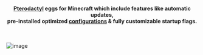 <h4 align="center"><a href="https://pterodactyl.io/">Pterodactyl</a> eggs for Minecraft which include features like automatic updates,<br> pre-installed optimized <a href="https://github.com/SytexMC/configuration-files">configurations</a> & fully customizable startup flags. </h4>
<br>

![image](https://github.com/user-attachments/assets/3eeb6604-5cf8-4b56-9a48-3437c983407e)

